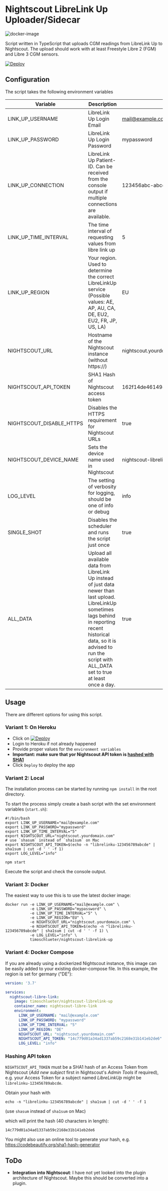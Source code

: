 # Nightscout LibreLink Up Uploader/Sidecar

![docker-image](https://github.com/timoschlueter/nightscout-librelink-up/actions/workflows/docker-image.yml/badge.svg)

Script written in TypeScript that uploads CGM readings from LibreLink Up to Nightscout. The upload should
work with at least Freestyle Libre 2 (FGM) and Libre 3 CGM sensors.

[![Deploy](https://www.herokucdn.com/deploy/button.svg)][heroku]

## Configuration

The script takes the following environment variables

| Variable                 | Description                                                                                                                | Example                                  | Required |
|--------------------------|----------------------------------------------------------------------------------------------------------------------------|------------------------------------------|----------|
| LINK_UP_USERNAME         | LibreLink Up Login Email                                                                                                   | mail@example.com                         | X        |
| LINK_UP_PASSWORD         | LibreLink Up Login Password                                                                                                | mypassword                               | X        |
| LINK_UP_CONNECTION       | LibreLink Up Patient-ID. Can be received from the console output if multiple connections are available.                    | 123456abc-abcd-efgh-7891def              |          |
| LINK_UP_TIME_INTERVAL    | The time interval of requesting values from libre link up                                                                  | 5                                        |          |
| LINK_UP_REGION           | Your region. Used to determine the correct LibreLinkUp service (Possible values: AE, AP, AU, CA, DE, EU2, EU2, FR, JP, US, LA) | EU                                       |          |
| NIGHTSCOUT_URL           | Hostname of the Nightscout instance (without https://)                                                                     | nightscout.yourdomain.com                | X        |
| NIGHTSCOUT_API_TOKEN     | SHA1 Hash of Nightscout access token                                                                                       | 162f14de46149447c3338a8286223de407e3b2fa | X        |
| NIGHTSCOUT_DISABLE_HTTPS | Disables the HTTPS requirement for Nightscout URLs                                                                         | true                                     |          |
| NIGHTSCOUT_DEVICE_NAME   | Sets the device name used in Nightscout                                                                                    | nightscout-librelink-up                  |          |
| LOG_LEVEL                | The setting of verbosity for logging, should be one of info or debug                                                       | info                                     |          |
| SINGLE_SHOT              | Disables the scheduler and runs the script just once                                                                       | true                                     |          |
| ALL_DATA                 | Upload all available data from LibreLink Up instead of just data newer than last upload. LibreLinkUp sometimes lags behind in reporting recent historical data, so it is advised to run the script with ALL_DATA set to true at least once a day.                         | true                                     |          |

## Usage

There are different options for using this script.

### Variant 1: On Heroku

- Click on [![Deploy](https://www.herokucdn.com/deploy/button.svg)][heroku]
- Login to Heroku if not already happened
- Provide proper values for the `environment variables`
- **Important: make sure that yor Nightscout API token is [hashed with SHA1](#hashing-api-token)**
- Click `Deploy` to deploy the app

### Variant 2: Local

The installation process can be started by running `npm install` in the root directory.

To start the process simply create a bash script with the set environment variables (`start.sh`):

```shell
#!/bin/bash
export LINK_UP_USERNAME="mail@example.com"
export LINK_UP_PASSWORD="mypassword"
export LINK_UP_TIME_INTERVAL="5"
export NIGHTSCOUT_URL="nightscout.yourdomain.com"
# use `shasum` instead of `sha1sum` on Mac
export NIGHTSCOUT_API_TOKEN=$(echo -n "librelinku-123456789abcde" | sha1sum | cut -d ' ' -f 1)
export LOG_LEVEL="info"

npm start
```

Execute the script and check the console output.

### Variant 3: Docker

The easiest way to use this is to use the latest docker image:

```shell
docker run -e LINK_UP_USERNAME="mail@example.com" \
           -e LINK_UP_PASSWORD="mypassword" \
           -e LINK_UP_TIME_INTERVAL="5" \
           -e LINK_UP_REGION="EU" \
           -e NIGHTSCOUT_URL="nightscout.yourdomain.com" \
           -e NIGHTSCOUT_API_TOKEN=$(echo -n "librelinku-123456789abcde" | sha1sum | cut -d ' ' -f 1) \
           -e LOG_LEVEL="info" \
           timoschlueter/nightscout-librelink-up
```

### Variant 4: Docker Compose

If you are already using a dockerized Nightscout instance, this image can be easily added to your existing
docker-compose file. In this example, the region is set for germany ("DE"):

```yaml
version: '3.7'

services:
  nightscout-libre-link:
    image: timoschlueter/nightscout-librelink-up
    container_name: nightscout-libre-link
    environment:
      LINK_UP_USERNAME: "mail@example.com"
      LINK_UP_PASSWORD: "mypassword"
      LINK_UP_TIME_INTERVAL: "5"
      LINK_UP_REGION: "DE"
      NIGHTSCOUT_URL: "nightscout.yourdomain.com"
      NIGHTSCOUT_API_TOKEN: "14c779d01a34ad1337ab59c2168e31b141eb2de6"
      LOG_LEVEL: "info"
```

### Hashing API token

`NIGHTSCOUT_API_TOKEN` must be a SHA1 hash of an Access Token from Nightscout (_Add new subject_ first in Nightscout's _Admin Tools_ if required), e.g. your Access Token for a subject named _LibreLinkUp_ might be `librelinku-123456789abcde`.

Obtain your hash with

```shell
echo -n "librelinku-123456789abcde" | sha1sum | cut -d ' ' -f 1
```
(use `shasum` instead of `sha1sum` on Mac)

which will print the hash (40 characters in length):
```
14c779d01a34ad1337ab59c2168e31b141eb2de6
```

You might also use an online tool to generate your hash, e.g. https://codebeautify.org/sha1-hash-generator

## ToDo

- **Integration into Nightscout**: I have not yet looked into the plugin architecture of Nightscout. Maybe this should
  be converted into a plugin.

[heroku]: https://heroku.com/deploy?template=https://github.com/timoschlueter/nightscout-librelink-up
